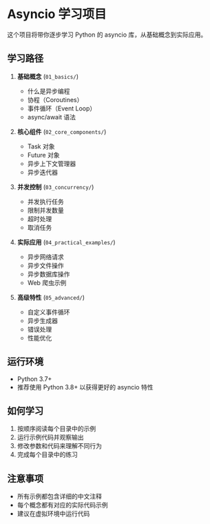 # Asyncio 学习项目

这个项目将带你逐步学习 Python 的 asyncio 库，从基础概念到实际应用。

## 学习路径

1. **基础概念** (`01_basics/`)
   - 什么是异步编程
   - 协程（Coroutines）
   - 事件循环（Event Loop）
   - async/await 语法

2. **核心组件** (`02_core_components/`)
   - Task 对象
   - Future 对象
   - 异步上下文管理器
   - 异步迭代器

3. **并发控制** (`03_concurrency/`)
   - 并发执行任务
   - 限制并发数量
   - 超时处理
   - 取消任务

4. **实际应用** (`04_practical_examples/`)
   - 异步网络请求
   - 异步文件操作
   - 异步数据库操作
   - Web 爬虫示例

5. **高级特性** (`05_advanced/`)
   - 自定义事件循环
   - 异步生成器
   - 错误处理
   - 性能优化

## 运行环境

- Python 3.7+
- 推荐使用 Python 3.8+ 以获得更好的 asyncio 特性

## 如何学习

1. 按顺序阅读每个目录中的示例
2. 运行示例代码并观察输出
3. 修改参数和代码来理解不同行为
4. 完成每个目录中的练习

## 注意事项

- 所有示例都包含详细的中文注释
- 每个概念都有对应的实际代码示例
- 建议在虚拟环境中运行代码 